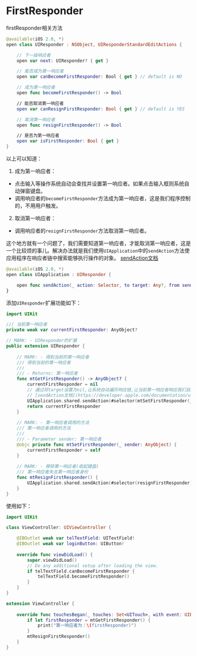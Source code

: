 # FirstResponder

firstResponder相关方法
```swift
@available(iOS 2.0, *)
open class UIResponder : NSObject, UIResponderStandardEditActions {

    // 下一级响应者
    open var next: UIResponder? { get }

    // 能否成为第一响应者
    open var canBecomeFirstResponder: Bool { get } // default is NO

    // 成为第一响应者
    open func becomeFirstResponder() -> Bool

    // 能否取消第一响应者
    open var canResignFirstResponder: Bool { get } // default is YES

    // 取消第一响应者
    open func resignFirstResponder() -> Bool

    // 是否为第一响应者
    open var isFirstResponder: Bool { get }
}
```
以上可以知道：

1. 成为第一响应者：

* 点击输入等操作系统自动会查找并设置第一响应者。如果点击输入框则系统自动弹窗键盘。
* 调用响应者的`becomeFirstResponder`方法成为第一响应者，这是我们程序控制的，不用用户触发。

2. 取消第一响应者：

* 调用响应者的`resignFirstResponder`方法取消第一响应者。

这个地方就有一个问题了，我们需要知道第一响应者，才能取消第一响应者，这是一个比较烦的事儿。解决办法就是我们使用`UIApplication`中的`sendAction`方法使应用程序在响应者链中搜索能够执行操作的对象。
[sendAction文档](https://developer.apple.com/documentation/uikit/uicontrol/1618237-sendaction)
```swift
@available(iOS 2.0, *)
open class UIApplication : UIResponder {

    open func sendAction(_ action: Selector, to target: Any?, from sender: Any?, for event: UIEvent?) -> Bool
}
```
添加`UIResponder`扩展功能如下：
```swift
import UIKit

/// 当前第一响应者
private weak var currentFirstResponder: AnyObject?

// MARK: - UIResponder的扩展
public extension UIResponder {
    
    // MARK: - 得到当前的第一响应者
    /// 得到当前的第一响应者
    ///
    /// - Returns: 第一响应者
    func mtGetFirstResponder() -> AnyObject? {
        currentFirstResponder = nil
        // 通过将target设置为nil,让系统自动遍历响应链,让当前第一响应者响应我们自定义的方法
        // [sendAction文档](https://developer.apple.com/documentation/uikit/uicontrol/1618237-sendaction)
        UIApplication.shared.sendAction(#selector(mtSetFirstResponder(_:)), to: nil, from: nil, for: nil)
        return currentFirstResponder
    }
    
    // MARK: - 第一响应者调用的方法
    /// 第一响应者调用的方法
    ///
    /// - Parameter sender: 第一响应者
    @objc private func mtSetFirstResponder(_ sender: AnyObject) {
        currentFirstResponder = self
    }
    
    // MARK: - 移除第一响应者(收起键盘)
    /// 第一响应者失去第一响应者身份
    func mtResignFirstResponder() {
        UIApplication.shared.sendAction(#selector(resignFirstResponder), to: nil, from: nil, for: nil)
    }
}
```
使用如下：
```swift
import UIKit

class ViewController: UIViewController {

    @IBOutlet weak var telTextField: UITextField!
    @IBOutlet weak var loginButton: UIButton!
    
    override func viewDidLoad() {
        super.viewDidLoad()
        // Do any additional setup after loading the view.
        if telTextField.canBecomeFirstResponder {
            telTextField.becomeFirstResponder()
        }
    }
}

extension ViewController {
    
    override func touchesBegan(_ touches: Set<UITouch>, with event: UIEvent?) {
        if let firstResponder = mtGetFirstResponder() {
            print("第一响应者为：\(firstResponder)")
        }
        mtResignFirstResponder()
    }
}
```